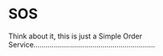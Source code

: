 SOS
===

Think about it, this is just a Simple Order Service............................................................
